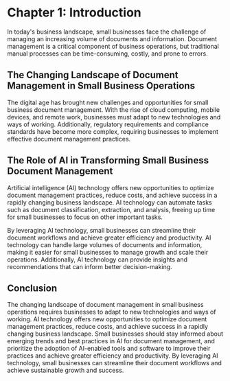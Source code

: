 Chapter 1: Introduction
=======================

In today's business landscape, small businesses face the challenge of managing an increasing volume of documents and information. Document management is a critical component of business operations, but traditional manual processes can be time-consuming, costly, and prone to errors.

The Changing Landscape of Document Management in Small Business Operations
--------------------------------------------------------------------------

The digital age has brought new challenges and opportunities for small business document management. With the rise of cloud computing, mobile devices, and remote work, businesses must adapt to new technologies and ways of working. Additionally, regulatory requirements and compliance standards have become more complex, requiring businesses to implement effective document management practices.

The Role of AI in Transforming Small Business Document Management
-----------------------------------------------------------------

Artificial intelligence (AI) technology offers new opportunities to optimize document management practices, reduce costs, and achieve success in a rapidly changing business landscape. AI technology can automate tasks such as document classification, extraction, and analysis, freeing up time for small businesses to focus on other important tasks.

By leveraging AI technology, small businesses can streamline their document workflows and achieve greater efficiency and productivity. AI technology can handle large volumes of documents and information, making it easier for small businesses to manage growth and scale their operations. Additionally, AI technology can provide insights and recommendations that can inform better decision-making.

Conclusion
----------

The changing landscape of document management in small business operations requires businesses to adapt to new technologies and ways of working. AI technology offers new opportunities to optimize document management practices, reduce costs, and achieve success in a rapidly changing business landscape. Small businesses should stay informed about emerging trends and best practices in AI for document management, and prioritize the adoption of AI-enabled tools and software to improve their practices and achieve greater efficiency and productivity. By leveraging AI technology, small businesses can streamline their document workflows and achieve sustainable growth and success.
